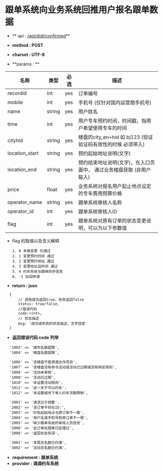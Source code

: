 
# 跟单系统向业务系统回推用户报名跟单数据


* ** api : [/api/didi/confirmed](/api/didi/confirmed)** 

* **method : POST**

* **charset : UTF-8**

* **params : **

| 名称|类型| 必选 | 描述|
| -- | -- | -- | -- |
|recordid |int|yes|订单编号
|mobile|int|yes| 手机号 (仅针对国内运营商手机号) |
|name |string|yes|用户姓名|
|time|int|yes|用户专车预约时间，时间戳，指用户希望使用专车的时间|
|cityhid|string|yes|楼盘的city_en+hid 如 bj123 (验证验证码有效性的时候 必须带入)|
|location_start|string|yes|预约起始地址说明(文字)|
|location_end|string|yes|预约结束地址说明(文字)，在入口页面中， 通过业务楼盘获取 (非用户输入)|
|price|float|yes|业务系统对报名用户起止地点设定的专车费用预算价格|
|operator_name|string|yes| 跟单系统审核人名称|
|operator_id|int|yes| 跟单系统审核人ID|
|flag |int|yes|跟单系统对原有订单的状态变更说明，可以为以下参数值|

* flag 的取值以及含义解释
    
      1. 0 未做变更 仅通过
      2. 1 变更预约时间 通过
      3. 2 变更预约地址 通过
      4. 3 变更地址且时间 通过
      5. 4 约车系统与跟单同步信息
      6. -1 驳回申请
* **return : json**

```
  {
      // 调⽤成功返回true，失败返回false
      status: true/false,
      //错误代码
      code:<int>,
      // 状态描述
      msg: '成功或失败的状态描述，⽂字信息'
  }
```
* **返回错误代码 code 列举**

```
  '1003' => '城市名额超限',
  '1004' => '楼盘名额超限',

  '1006' => '该楼盘不是滴滴合作项目',
  '1007' => '该楼盘没有参与活动或活动已过期或没有绑定规则',
  '1008' => '活动未审核',
  '1009' => '活动已过期',
  '1010' => '未设置活动规则',
  '1011' => '这一天不可以约车',
  '1012' => '未设置城市下单人约车次数限制',

  '2001' => '请求过于频繁',
  '2002' => '该订单不存在ID:',
  '2003' => '约车起始地点与原订单不一致',
  '2004' => '用户名或手机号和原订单不一致',
  '2005' => '缺少跟单系统的审核人员信息',
  '2006' => '此订单在跟单已处理过',
  '2008' => '返回状态有误',    

  '3001' => '本周总名额已约满',
  '3002' => '活动总名额已约满',
```


* **requirement : 跟单系统**
* **provider : 滴滴约车系统**
